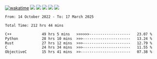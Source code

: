 [![wakatime](https://wakatime.com/badge/user/368879df-dc38-4b1a-86c4-8a2054a0e074.svg)](https://wakatime.com/@368879df-dc38-4b1a-86c4-8a2054a0e074)
<img src="https://img.shields.io/badge/Windows-0078D6?style=flat&logo=Windows&logoColor=white">
<img src="https://img.shields.io/badge/IntelliJ_IDEA-000000.svg?style=flat&logo=IntelliJ-IDEA&logoColor=white">
<img src="https://img.shields.io/badge/CLion-000000.svg?style=flat&logo=CLion&logoColor=white">
<img src="https://img.shields.io/badge/Visual_Studio_Code-007ACC?style=flat&logo=Visual-Studio-Code&logoColor=white">
<img src="https://img.shields.io/badge/Discord-5865F2?label=kano42&style=flat&logo=discord&logoColor=white">
<br>


<!--START_SECTION:waka-->

```txt
From: 14 October 2022 - To: 17 March 2025

Total Time: 212 hrs 44 mins

C++              49 hrs 5 mins   >>>>>>-------------------   23.07 %
Python           28 hrs 10 mins  >>>----------------------   13.24 %
Rust             27 hrs 12 mins  >>>----------------------   12.79 %
C                24 hrs 34 mins  >>>----------------------   11.55 %
ObjectiveC       15 hrs 41 mins  >>-----------------------   07.38 %
```

<!--END_SECTION:waka-->
